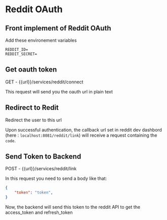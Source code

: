 # Reddit OAuth

## Front implement of Reddit OAuth

Add these environement variables
```env
REDDIT_ID=
REDDIT_SECRET=
```
## Get oauth token
GET - {{url}}/services/reddit/connect

This request will send you the oauth url in plain text

## Redirect to Redit
Redirect the user to this url

Upon successful authentication, the callback url set in reddit dev dashbord (here : `localhost:8081/reddit/link`)
will receive a request containing the `code`.

## Send Token to Backend
POST - {{url}}/services/reddit/link

In this request you need to send a body like that:
```JSON
{
	"token": "token",
}
``` 
Now, the backend will send this token to the reddit API to get the access_token and refresh_token